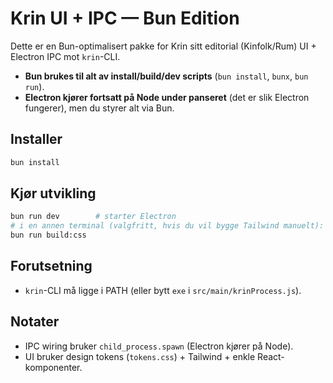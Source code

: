 # Krin UI + IPC — Bun Edition

Dette er en Bun-optimalisert pakke for Krin sitt editorial (Kinfolk/Rum) UI + Electron IPC mot `krin`-CLI.

- **Bun brukes til alt av install/build/dev scripts** (`bun install`, `bunx`, `bun run`).
- **Electron kjører fortsatt på Node under panseret** (det er slik Electron fungerer), men du styrer alt via Bun.

## Installer
```bash
bun install
```

## Kjør utvikling
```bash
bun run dev        # starter Electron
# i en annen terminal (valgfritt, hvis du vil bygge Tailwind manuelt):
bun run build:css
```

## Forutsetning
- `krin`-CLI må ligge i PATH (eller bytt `exe` i `src/main/krinProcess.js`).

## Notater
- IPC wiring bruker `child_process.spawn` (Electron kjører på Node).
- UI bruker design tokens (`tokens.css`) + Tailwind + enkle React-komponenter.
